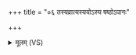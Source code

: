 +++
title = "०६ तस्यव्रात्यस्ययोऽस्य षष्ठोऽपानः"

+++
<details><summary>मूलम् (VS)</summary>

तस्य॒व्रात्य॑स्य।यो᳡ऽस्य॑ ष॒ष्ठो᳡ऽपा॒नः स य॒ज्ञः ॥
</details>